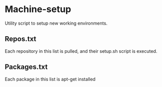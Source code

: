 # Machine-setup

Utility script to setup new working environments.

## Repos.txt
Each repository in this list is pulled, and their setup.sh script is executed.

## Packages.txt
Each package in this list is apt-get installed
